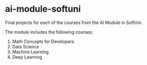 # ai-module-softuni

Final projects for each of the courses from the AI Module in SoftUni.

The module includes the following courses:
1. Math Concepts for Developers
2. Data Science
3. Machine Learning
4. Deep Learning
